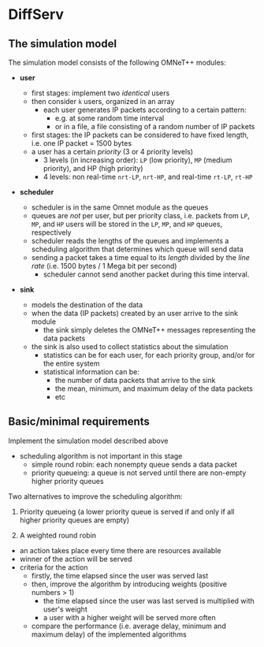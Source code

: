 # DiffServ

## The simulation model

The simulation model consists of the following OMNeT++ modules:

- **user**
  - first stages: implement two *identical* users
  - then consider `k` users, organized in an array
    - each user generates IP packets according to a certain pattern:
      - e.g. at some random time interval
      - or in a file, a file consisting of a random number of IP packets
  - first stages: the IP packets can be considered to have fixed length, i.e. one IP packet = 1500 bytes
  - a user has a certain *priority* (3 or 4 priority levels)
    - 3 levels (in increasing order): `LP` (low priority), `MP` (medium priority), and HP (high priority)
    - 4 levels: non real-time `nrt-LP`, `nrt-HP`, and real-time `rt-LP`, `rt-HP`

- **scheduler**
  - scheduler is in the same Omnet module as the queues
  - queues are *not* per user, but per priority class, i.e. packets from `LP`, `MP`, and `HP` users will be stored in the `LP`, `MP`, and `HP` queues, respectively
  - scheduler reads the lengths of the queues and implements a scheduling algorithm that determines which queue will send data
  - sending a packet takes a time equal to its *length* divided by the *line rate* (i.e. 1500 bytes / 1 Mega bit per second)
    - scheduler cannot send another packet during this time interval.

- **sink**
  - models the destination of the data
  - when the data (IP packets) created by an user arrive to the sink module
    - the sink simply deletes the OMNeT++ messages representing the data packets
  - the sink is also used to collect statistics about the simulation
    - statistics can be for each user, for each priority group, and/or for the entire system
    - statistical information can be:
      - the number of data packets that arrive to the sink
      - the mean, minimum, and maximum delay of the data packets
      - etc

## Basic/minimal requirements

Implement the simulation model described above

- scheduling algorithm is not important in this stage
  - simple round robin: each nonempty queue sends a data packet
  - priority queueing: a queue is not served until there are non-empty higher priority queues

Two alternatives to improve the scheduling algorithm:

1. Priority queueing (a lower priority queue is served if and only if all higher priority queues are empty)

2. A weighted round robin
  - an action takes place every time there are resources available
  - winner of the action will be served
  - criteria for the action
    - firstly, the time elapsed since the user was served last
    - then, improve the algorithm by introducing weights (positive numbers > 1)
      - the time elapsed since the user was last served is multiplied with user's weight
      - a user with a higher weight will be served more often
    - compare the performance (i.e. average delay, minimum and maximum delay) of the implemented algorithms
